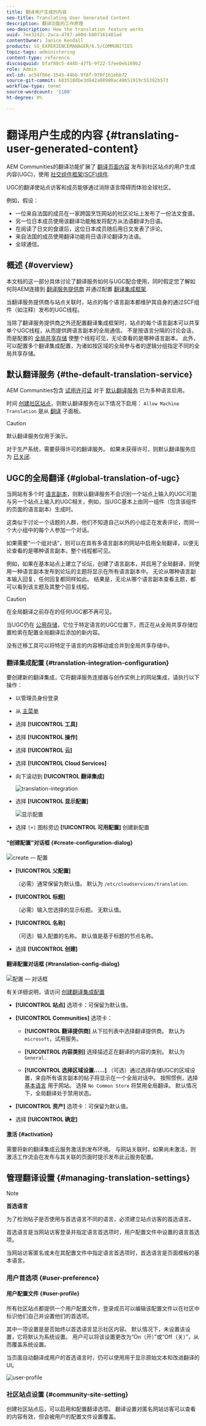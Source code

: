```yaml
---
title: 翻译用户生成的内容
seo-title: Translating User Generated Content
description: 翻译功能的工作原理
seo-description: How the translation feature works
uuid: 7ee3242c-2aca-4787-a60d-b807161401ad
contentOwner: Janice Kendall
products: SG_EXPERIENCEMANAGER/6.5/COMMUNITIES
topic-tags: administering
content-type: reference
discoiquuid: bfaf80c5-448b-47fb-9f22-57ee0eb169b2
role: Admin
exl-id: ac54f06e-1545-44bb-9f8f-970f161ebb72
source-git-commit: 603518dbe3d842a08900ac40651919c55392b573
workflow-type: tm+mt
source-wordcount: '1108'
ht-degree: 0%

---
```


# 翻译用户生成的内容 {#translating-user-generated-content}

AEM Communities的翻译功能扩展了 [翻译页面内容](../../help/sites-administering/translation.md) 发布到社区站点的用户生成内容(UGC)，使用 [社交组件框架(SCF)组件](scf.md).

UGC的翻译使站点访客和成员能够通过消除语言障碍而体验全球社区。

例如，假设：

* 一位来自法国的成员在一家跨国烹饪网站的社区论坛上发布了一份法文食谱。
* 另一位日本成员使用该翻译功能触发将配方从法语翻译为日语。
* 在阅读了日文的食谱后，这位日本成员随后用日文发表了评论。
* 来自法国的成员使用翻译功能将日语评论翻译为法语。
* 全球通信。

## 概述 {#overview}

本文档的这一部分具体讨论了翻译服务如何与UGC配合使用，同时假定您了解如何将AEM连接到 [翻译服务提供商](../../help/sites-administering/translation.md#connectingtoatranslationserviceprovider) 并通过配置 [翻译集成框架](../../help/sites-administering/tc-tic.md).

当翻译服务提供商与站点关联时，站点的每个语言副本都维护其自身的通过SCF组件（如注释）发布的UGC线程。

当除了翻译服务提供商之外还配置翻译集成框架时，站点的每个语言副本可以共享单个UGC线程，从而提供跨语言副本的全局通信。 不是按语言分隔的讨论会话，而是配置的 [全局共享存储](#global-translation-of-ugc) 使整个线程可见，无论查看的是哪种语言副本。 此外，可以配置多个翻译集成配置，为诸如按区域的全局参与者的逻辑分组指定不同的全局共享存储。

## 默认翻译服务 {#the-default-translation-service}

AEM Communities包含 [试用许可证](../../help/sites-administering/tc-msconf.md#microsoft-translator-trial-license) 对于 [默认翻译服务](../../help/sites-administering/tc-msconf.md) 已为多种语言启用。

时间 [创建社区站点](sites-console.md)，则默认翻译服务在以下情况下启用： `Allow Machine Translation` 是从 [翻译](sites-console.md#translation) 子面板。

>[!CAUTION]
>
>默认翻译服务仅用于演示。
>
>对于生产系统，需要获得许可的翻译服务。 如果未获得许可，则默认翻译服务应为 [已关闭](../../help/sites-administering/tc-msconf.md#microsoft-translator-trial-license-geometrixx-outdoors).

## UGC的全局翻译 {#global-translation-of-ugc}

当网站有多个时 [语言副本](../../help/sites-administering/tc-prep.md)，则默认翻译服务不会识别一个站点上输入的UGC可能与另一个站点上输入的UGC相关，例如，当UGC基本上由同一组件（包含该组件的页面的语言副本）生成时。

这类似于讨论一个话题的人群，他们不知道自己以外的小组正在发表评论，而同一个大小组中的每个人参加一个对话。

如果需要“一个组对话”，则可以在具有多语言副本的网站中启用全局翻译，以便无论查看的是哪种语言副本，整个线程都可见。

例如，如果在基本站点上建立了论坛，创建了语言副本，并启用了全局翻译，则使用一种语言副本发布到论坛的主题将显示在所有语言副本中。 无论从哪种语言副本输入回复，任何回复都同样如此。 结果是，无论从哪个语言副本查看主题，都可以看到该主题及其整个回复线程。

>[!CAUTION]
>
>在全局翻译之前存在的任何UGC都不再可见。
>
>当UGC仍在 [公用存储](working-with-srp.md)，它位于特定语言的UGC位置下，而正在从全局共享存储位置检索在配置全局翻译后添加的新内容。
>
>没有迁移工具可以将特定于语言的内容移动或合并到全局共享存储中。

### 翻译集成配置 {#translation-integration-configuration}

要创建新的翻译集成，它将翻译服务连接器与创作实例上的网站集成，请执行以下操作：

* 以管理员身份登录
* 从 [主菜单](http://localhost:4502/)
* 选择 **[!UICONTROL 工具]**
* 选择 **[!UICONTROL 操作]**
* 选择 **[!UICONTROL 云]**
* 选择 **[!UICONTROL Cloud Services]**
* 向下滚动到 **[!UICONTROL 翻译集成]**

   ![translation-integration](assets/translation-integration.png)

* 选择 **[!UICONTROL 显示配置]**

   ![显示配置](assets/translation-integration1.png)

* 选择 `[+]` 图标旁边 **[!UICONTROL 可用配置]** 创建新配置

#### “创建配置”对话框 {#create-configuration-dialog}

![create — 配置](assets/translation-integration2.png)

* **[!UICONTROL 父配置]**

   （必需）通常保留为默认值。 默认为 `/etc/cloudservices/translation`.

* **[!UICONTROL 标题]**

   （必需）输入您选择的显示标题。 无默认值。

* **[!UICONTROL 名称]**

   （可选）输入配置的名称。 默认值是基于标题的节点名称。

* 选择 **[!UICONTROL 创建]**

#### 翻译配置对话框 {#translation-config-dialog}

![配置 — 对话框](assets/translation-integration3.png)

有关详细说明，请访问 [创建翻译集成配置](../../help/sites-administering/tc-tic.md#creating-a-translation-integration-configuration)

* **[!UICONTROL 站点]** 选项卡：可保留为默认值。

* **[!UICONTROL Communities]** 选项卡：
   * **[!UICONTROL 翻译提供商]**
从下拉列表中选择翻译提供商。 默认为 
`microsoft`，试用服务。

   * **[!UICONTROL 内容类别]**
选择描述正在翻译的内容的类别。 默认为 
`General.`

   * **[!UICONTROL 选择区域设置……]**
（可选）通过选择存储UGC的区域设置，来自所有语言副本的帖子将显示在一个全局对话中。 按照惯例，选择 [基本语言](sites-console.md#translation) 用于网站。 选择 `No Common Store` 将禁用全局翻译。 默认情况下，全局翻译处于禁用状态。

* **[!UICONTROL 资产]** 选项卡：可保留为默认值。
* 选择 **[!UICONTROL 确定]**

#### 激活 {#activation}

需要将新的翻译集成云服务激活到发布环境。 与网站关联时，如果尚未激活，则激活工作流会在发布与其关联的页面时提示发布此云服务配置。

## 管理翻译设置 {#managing-translation-settings}

>[!NOTE]
>
>**首选语言**
>
>为了检测帖子是否使用与首选语言不同的语言，必须建立站点访客的首选语言。
>
>首选语言是当网站访客登录并指定语言首选项时，用户配置文件中设置的语言首选项。
>
>当网站访客匿名或未在其配置文件中指定语言首选项时，首选语言是页面模板的基本语言。

### 用户首选项 {#user-preference}

#### 用户配置文件 {#user-profile}

所有社区站点都提供一个用户配置文件，登录成员可以编辑该配置文件以在社区中标识他们自己并设置他们的首选项。

其中一项设置是是否始终以首选语言显示社区内容。 默认情况下，未设置该设置，它将默认为系统设置。 用户可以将该设置更改为“On（开）”或“Off（关）”，从而覆盖系统设置。

当页面自动翻译成用户的首选语言时，仍可以使用用于显示原始文本和改进翻译的UI。

![user-profile](assets/translation-integration4.png)

### 社区站点设置 {#community-site-setting}

创建社区站点后，可以启用和配置翻译选项。 翻译设置对匿名网站访客可以查看的内容有效，但会被用户的配置文件设置覆盖。
